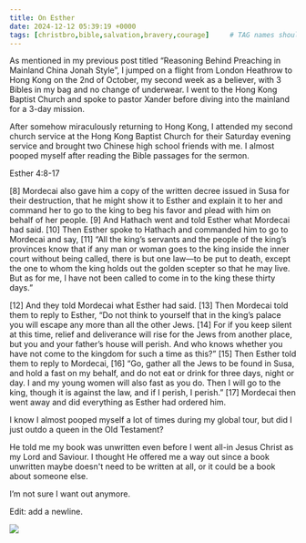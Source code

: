 ```yaml
---
title: On Esther
date: 2024-12-12 05:39:19 +0000
tags: [christbro,bible,salvation,bravery,courage]     # TAG names should always be lowercase
---
```


As mentioned in my previous post titled “Reasoning Behind Preaching in Mainland China Jonah Style”, I jumped on a flight from London Heathrow to Hong Kong on the 2nd of October, my second week as a believer, with 3 Bibles in my bag and no change of underwear. I went to the Hong Kong Baptist Church and spoke to pastor Xander before diving into the mainland for a 3-day mission.

After somehow miraculously returning to Hong Kong, I attended my second church service at the Hong Kong Baptist Church for their Saturday evening service and brought two Chinese high school friends with me. I almost pooped myself after reading the Bible passages for the sermon.

Esther 4:8-17

[8] Mordecai also gave him a copy of the written decree issued in Susa for their destruction, that he might show it to Esther and explain it to her and command her to go to the king to beg his favor and plead with him on behalf of her people. [9] And Hathach went and told Esther what Mordecai had said. [10] Then Esther spoke to Hathach and commanded him to go to Mordecai and say, [11] “All the king’s servants and the people of the king’s provinces know that if any man or woman goes to the king inside the inner court without being called, there is but one law—to be put to death, except the one to whom the king holds out the golden scepter so that he may live. But as for me, I have not been called to come in to the king these thirty days.”

[12] And they told Mordecai what Esther had said. [13] Then Mordecai told them to reply to Esther, “Do not think to yourself that in the king’s palace you will escape any more than all the other Jews. [14] For if you keep silent at this time, relief and deliverance will rise for the Jews from another place, but you and your father’s house will perish. And who knows whether you have not come to the kingdom for such a time as this?” [15] Then Esther told them to reply to Mordecai, [16] “Go, gather all the Jews to be found in Susa, and hold a fast on my behalf, and do not eat or drink for three days, night or day. I and my young women will also fast as you do. Then I will go to the king, though it is against the law, and if I perish, I perish.” [17] Mordecai then went away and did everything as Esther had ordered him.

I know I almost pooped myself a lot of times during my global tour, but did I just outdo a queen in the Old Testament?

He told me my book was unwritten even before I went all-in Jesus Christ as my Lord and Saviour. I thought He offered me a way out since a book unwritten maybe doesn't need to be written at all, or it could be a book about someone else.

I’m not sure I want out anymore.

Edit: add a newline.

![](/a7ab7b23c467407e66999a1cef279e35.jpeg)